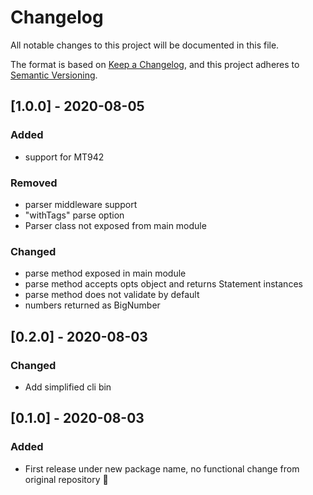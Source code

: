 # Changelog

All notable changes to this project will be documented in this file.

The format is based on [Keep a Changelog](https://keepachangelog.com/en/1.0.0/),
and this project adheres to [Semantic Versioning](https://semver.org/spec/v2.0.0.html).


## [1.0.0] - 2020-08-05

### Added
- support for MT942

### Removed
- parser middleware support
- "withTags" parse option
- Parser class not exposed from main module

### Changed
- parse method exposed in main module
- parse method accepts opts object and returns Statement instances
- parse method does not validate by default
- numbers returned as BigNumber

## [0.2.0] - 2020-08-03

### Changed
- Add simplified cli bin

## [0.1.0] - 2020-08-03
### Added
- First release under new package name, no functional change from original repository :tada:
